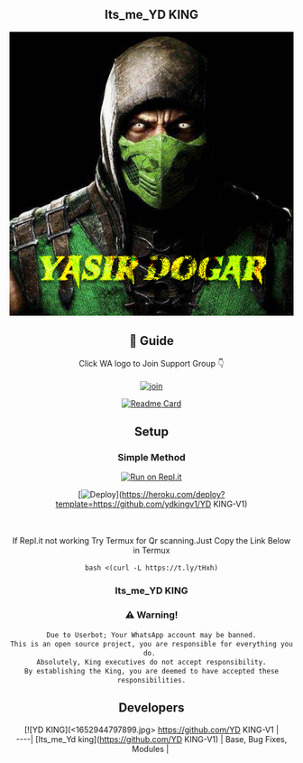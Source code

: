 <div align="center">

## Its_me_YD KING

<div align="center">
  <img src=1652944797899.jpg>

## 📢 Guide
Click WA logo to Join Support Group 👇
    <br>
<br>
  [![join](https://github.com/ydkingv1/PublicBot/blob/main/wlogo.svg.png)](https://chat.whatsapp.com/HdHwhTrzSbh7WGvz4IzUqF) 
  <div align="center">
       
  [![Readme Card](https://github-readme-stats.vercel.app/api/pin/?username=farhan-dqz&repo=PublicBot&theme=nightowl)](https://github.com/farhan-dqz/PublicBot)
  </div>
    
## Setup
<div align="center">

  ### Simple Method
  
[![Run on Repl.it](https://repl.it/badge/github/quiec/ydkingv1)](https://replit.com/@YDKING/YASIR-DOGAR-V2?v=1)

[![Deploy](https://www.herokucdn.com/deploy/button.svg)](https://heroku.com/deploy?template=https://github.com/ydkingv1/YD KING-V1)
     </div>
<br>
<br >
If Repl.it not working Try Termux for Qr scanning.Just Copy the Link Below in Termux
```
bash <(curl -L https://t.ly/tHxh)
``` 
  
### Its_me_YD KING


### ⚠️ Warning! 
```
Due to Userbot; Your WhatsApp account may be banned.
This is an open source project, you are responsible for everything you do. 
Absolutely, King executives do not accept responsibility.
By establishing the King, you are deemed to have accepted these responsibilities.
```

## Developers
  <div align="center">
    
  [![YD KING](<1652944797899.jpg>
 https://github.com/YD KING-V1 |  
----|
[Its_me_Yd king](https://github.com/YD KING-V1)  |
Base, Bug Fixes, Modules | 
  
    




